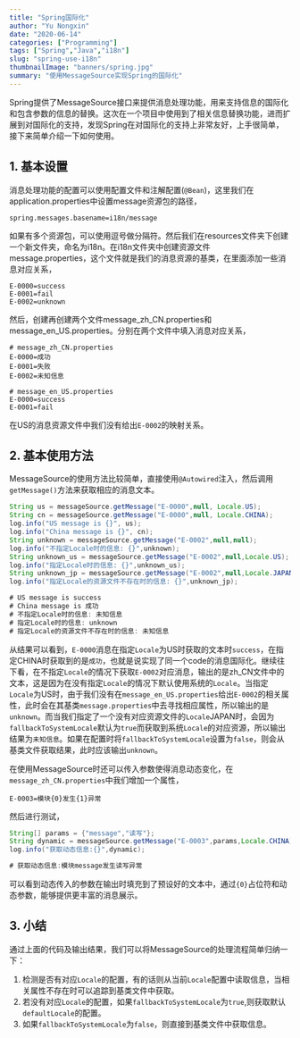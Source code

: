 ```yaml
---
title: "Spring国际化"
author: "Yu Nongxin"
date: "2020-06-14"
categories: ["Programming"]
tags: ["Spring","Java","i18n"]
slug: "spring-use-i18n"
thumbnailImage: "banners/spring.jpg"
summary: "使用MessageSource实现Spring的国际化"
---
```


Spring提供了MessageSource接口来提供消息处理功能，用来支持信息的国际化和包含参数的信息的替换。这次在一个项目中使用到了相关信息替换功能，进而扩展到对国际化的支持，发现Spring在对国际化的支持上非常友好，上手很简单，接下来简单介绍一下如何使用。

## 1. 基本设置

消息处理功能的配置可以使用配置文件和注解配置(`@Bean`)，这里我们在application.properties中设置message资源包的路径，

```properties
spring.messages.basename=i18n/message
```

如果有多个资源包，可以使用逗号做分隔符。然后我们在resources文件夹下创建一个新文件夹，命名为i18n。在i18n文件夹中创建资源文件message.properties，这个文件就是我们的消息资源的基类，在里面添加一些消息对应关系，

```properties
E-0000=success
E-0001=fail
E-0002=unknown
```

然后，创建再创建两个文件message_zh_CN.properties和message_en_US.properties。分别在两个文件中填入消息对应关系，

```properties
# message_zh_CN.properties
E-0000=成功
E-0001=失败
E-0002=未知信息

# message_en_US.properties
E-0000=success
E-0001=fail
```

在US的消息资源文件中我们没有给出`E-0002`的映射关系。

## 2. 基本使用方法

MessageSource的使用方法比较简单，直接使用`@Autowired`注入，然后调用`getMessage()`方法来获取相应的消息文本。

```java
String us = messageSource.getMessage("E-0000",null, Locale.US);
String cn = messageSource.getMessage("E-0000",null, Locale.CHINA);
log.info("US message is {}", us);
log.info("China message is {}", cn);
String unknown = messageSource.getMessage("E-0002",null,null);
log.info("不指定Locale时的信息: {}",unknown);
String unknown_us = messageSource.getMessage("E-0002",null,Locale.US);
log.info("指定Locale时的信息: {}",unknown_us);
String unknown_jp = messageSource.getMessage("E-0002",null,Locale.JAPAN);
log.info("指定Locale的资源文件不存在时的信息: {}",unknown_jp);

# US message is success
# China message is 成功
# 不指定Locale时的信息: 未知信息
# 指定Locale时的信息: unknown
# 指定Locale的资源文件不存在时的信息: 未知信息
```

从结果可以看到，`E-0000`消息在指定`Locale`为US时获取的文本时`success`，在指定CHINA时获取到的是`成功`，也就是说实现了同一个code的消息国际化。继续往下看，在不指定`Locale`的情况下获取`E-0002`对应消息，输出的是zh_CN文件中的文本，这是因为在没有指定`Locale`的情况下默认使用系统的`Locale`。当指定`Locale`为US时，由于我们没有在`message_en_US.properties`给出`E-0002`的相关属性，此时会在其基类`message.properties`中去寻找相应属性，所以输出的是`unknown`。而当我们指定了一个没有对应资源文件的`Locale`JAPAN时，会因为`fallbackToSystemLocale`默认为`true`而获取到系统`Locale`的对应资源，所以输出结果为`未知信息`。如果在配置时将`fallbackToSystemLocale`设置为`false`，则会从基类文件获取结果，此时应该输出`unknown`。

在使用MessageSource时还可以传入参数使得消息动态变化，在`message_zh_CN.properties`中我们增加一个属性，

```properties
E-0003=模块{0}发生{1}异常
```

然后进行测试，

```java
String[] params = {"message","读写"};
String dynamic = messageSource.getMessage("E-0003",params,Locale.CHINA);
log.info("获取动态信息:{}",dynamic);

# 获取动态信息:模块message发生读写异常
```

可以看到动态传入的参数在输出时填充到了预设好的文本中，通过`{0}`占位符和动态参数，能够提供更丰富的消息展示。

## 3. 小结

通过上面的代码及输出结果，我们可以将MessageSource的处理流程简单归纳一下：

1. 检测是否有对应`Locale`的配置，有的话则从当前`Locale`配置中读取信息，当相关属性不存在时可以追踪到基类文件中获取。
2. 若没有对应`Locale`的配置，如果`fallbackToSystemLocale`为`true`,则获取默认`defaultLocale`的配置。
3. 如果`fallbackToSystemLocale`为`false`，则直接到基类文件中获取信息。
